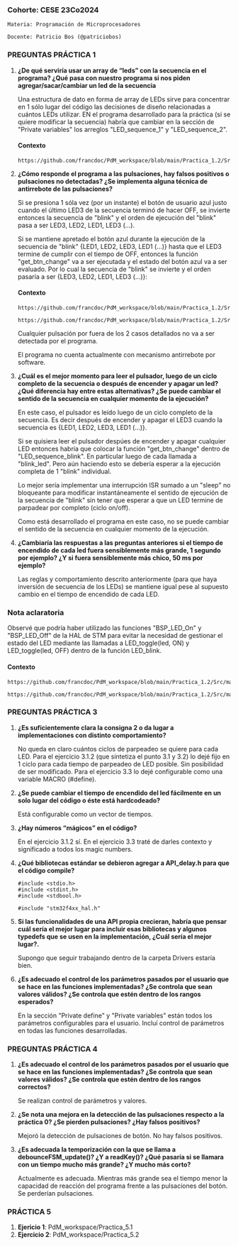 ### Cohorte: CESE 23Co2024
```
Materia: Programación de Microprocesadores

Docente: Patricio Bos (@patriciobos)
```

### PREGUNTAS PRÁCTICA 1

1) **¿De qué serviría usar un array de “leds” con la secuencia en el programa? ¿Qué pasa con nuestro programa si nos piden agregar/sacar/cambiar un led de la secuencia** 

    Una estructura de dato en forma de array de LEDs sirve para concentrar en 1 sólo lugar del código las decisiones de diseño relacionadas a cuántos LEDs utilizar. EN el programa desarrollado para la práctica (si se quiere modificar la secuencia) habría que cambiar en la sección de "Private variables" los arreglos "LED_sequence_1" y "LED_sequence_2". 
    
    #### Contexto
    ```
    https://github.com/francdoc/PdM_workspace/blob/main/Practica_1.2/Src/main.c#L51
    ```

2) **¿Cómo responde el programa a las pulsaciones, hay falsos positivos o pulsaciones no detectadas? ¿Se implementa alguna técnica de antirrebote de las pulsaciones?**

    Si se presiona 1 sóla vez (por un instante) el botón de usuario azul justo cuando el último LED3 de la secuencia terminó de hacer OFF, se invierte entonces la secuencia de "blink" y el orden de ejecución del "blink" pasa a ser LED3, LED2, LED1, LED3 (...).

    Si se mantiene apretado el botón azul durante la ejecución de la secuencia de "blink" {LED1, LED2, LED3, LED1 (...)} hasta que el LED3 termine de cumplir con el tiempo de OFF, entonces la función "get_btn_change" va a ser ejecutada y el estado del botón azul va a ser evaluado. Por lo cual la secuencia de "blink" se invierte y el orden pasaría a ser {LED3, LED2, LED1, LED3 (...)}: 

    #### Contexto
    ```
    https://github.com/francdoc/PdM_workspace/blob/main/Practica_1.2/Src/main.c#L108  
    
    https://github.com/francdoc/PdM_workspace/blob/main/Practica_1.2/Src/main.c#L198    
    ```

    Cualquier pulsación por fuera de los 2 casos detallados no va a ser detectada por el programa.

    El programa no cuenta actualmente con mecanismo antirrebote por software.

3) **¿Cuál es el mejor momento para leer el pulsador, luego de un ciclo completo de la secuencia o después de encender y apagar un led? ¿Qué diferencia hay entre estas alternativas? ¿Se puede cambiar el sentido de la secuencia en cualquier momento de la ejecución?**

    En este caso, el pulsador es leído luego de un ciclo completo de la secuencia. Es decir después de encender y apagar el LED3 cuando la secuencia es {LED1, LED2, LED3, LED1 (...)}.

    Si se quisiera leer el pulsador despúes de encender y apagar cualquier LED entonces habría que colocar la función "get_btn_change" dentro de "LED_sequence_blink". En particular luego de cada llamada a "blink_led". Pero aún haciendo esto se debería esperar a la ejecución completa de 1 "blink" individual.
    
    Lo mejor sería implementar una interrupción ISR sumado a un "sleep" no bloqueante para modificar instantáneamente el sentido de ejecución de la secuencia de "blink" sin tener que esperar a que un LED termine de parpadear por completo (ciclo on/off).

    Como está desarrollado el programa en este caso, no se puede cambiar el sentido de la secuencia en cualquier momento de la ejecución.

4) **¿Cambiaría las respuestas a las preguntas anteriores si el tiempo de encendido de cada led fuera sensiblemente más grande, 1 segundo por ejemplo? ¿Y si fuera  sensiblemente más chico, 50 ms por ejemplo?**

    Las reglas y comportamiento descrito anteriormente (para que haya inversión de secuencia de los LEDs) se mantiene igual pese al supuesto cambio en el tiempo de encendido de cada LED.

### Nota aclaratoria

Observé que podría haber utilizado las funciones "BSP_LED_On" y "BSP_LED_Off" de la HAL de STM para evitar la necesidad de gestionar el estado del LED mediante las llamadas a LED_toggle(led, ON) y LED_toggle(led, OFF) dentro de la función LED_blink.

#### Contexto
```
https://github.com/francdoc/PdM_workspace/blob/main/Practica_1.2/Src/main.c#L86

https://github.com/francdoc/PdM_workspace/blob/main/Practica_1.2/Src/main.c#L108    
```

### PREGUNTAS PRÁCTICA 3

1) **¿Es suficientemente clara la consigna 2 o da lugar a implementaciones con distinto comportamiento?** 

    No queda en claro cuántos ciclos de parpeadeo se quiere para cada LED. Para el ejercicio 3.1.2 (que sintetiza el punto 3.1 y 3.2) lo dejé fijo en 1 ciclo para cada tiempo de parpeadeo de LED posible. Sin posibilidad de ser modificado. Para el ejercicio 3.3 lo dejé configurable como una variable MACRO (#define).

2) **¿Se puede cambiar el tiempo de encendido del led fácilmente en un solo lugar del código o éste está hardcodeado?**

    Está configurable como un vector de tiempos.

3)  **¿Hay números “mágicos” en el código?**

    En el ejercicio 3.1.2 sí. En el ejercicio 3.3 traté de darles contexto y significado a todos los magic numbers.

4) **¿Qué bibliotecas estándar se debieron agregar a API_delay.h para que el código compile?** 

    ```
    #include <stdio.h>
    #include <stdint.h>
    #include <stdbool.h>

    #include "stm32f4xx_hal.h"
    ```

5) **Si las funcionalidades de una API propia crecieran, habría que pensar cuál sería el mejor lugar para incluir esas bibliotecas y algunos typedefs que se usen en la implementación, ¿Cuál sería el mejor lugar?.**

    Supongo que seguir trabajando dentro de la carpeta Drivers estaría bien.
    
6) **¿Es adecuado el control de los parámetros pasados por el usuario que se hace en las funciones implementadas? ¿Se controla que sean valores válidos? ¿Se controla que estén dentro de los rangos esperados?**

    En la sección "Private define" y "Private variables" están todos los parámetros configurables para el usuario. Incluí control de parámetros en todas las funciones desarrolladas.

### PREGUNTAS PRÁCTICA 4

1) **¿Es adecuado el control de los parámetros pasados por el usuario que se hace en las funciones implementadas? ¿Se controla que sean valores válidos? ¿Se controla que estén dentro de los rangos correctos?** 

    Se realizan control de parámetros y valores.

2) **¿Se nota una mejora en la detección de las pulsaciones respecto a la práctica 0? ¿Se pierden pulsaciones? ¿Hay falsos positivos?**

    Mejoró la detección de pulsaciones de botón. No hay falsos positivos.

3)  **¿Es adecuada la temporización con la que se llama a debounceFSM_update()? ¿Y a readKey()? ¿Qué pasaría si se llamara con un tiempo mucho más grande? ¿Y mucho más corto?**

    Actualmente es adecuada. Mientras más grande sea el tiempo menor la capacidad de reacción del programa frente a las pulsaciones del botón. Se perderían pulsaciones.

### PRÁCTICA 5

1) **Ejericio 1**: PdM_workspace/Practica_5.1
2) **Ejercicio 2**: PdM_workspace/Practica_5.2